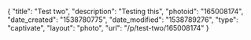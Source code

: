 {
    "title": "Test two",
    "description": "Testing this",
    "photoid": "165008174",
    "date_created": "1538780775",
    "date_modified": "1538789276",
    "type": "captivate",
    "layout": "photo",
    "url": "\/p\/test-two\/165008174"
}